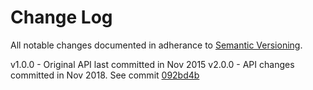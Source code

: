 # Change Log
All notable changes documented in adherance to [Semantic Versioning](http://semver.org/).

v1.0.0 - Original API last committed in Nov 2015
v2.0.0 - API changes committed in Nov 2018.  See commit [092bd4b](https://github.com/FATHOM5/haversine/commit/092bd4b5508f4355bafeb2d632eded2cf958a251)
